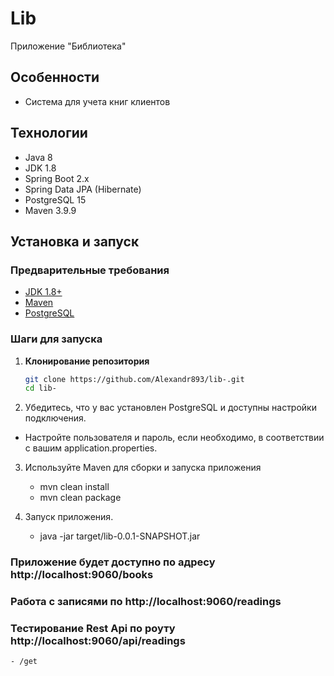 # Lib
Приложение "Библиотека"


## Особенности

- Система для учета книг клиентов


## Технологии

- Java 8
- JDK 1.8
- Spring Boot 2.x
- Spring Data JPA (Hibernate)
- PostgreSQL 15
- Maven 3.9.9

## Установка и запуск

### Предварительные требования

- [JDK 1.8+](https://adoptopenjdk.net/)
- [Maven](https://maven.apache.org/)
- [PostgreSQL](https://www.postgresql.org/)

### Шаги для запуска

1. **Клонирование репозитория**

   ```bash
   git clone https://github.com/Alexandr893/lib-.git
   cd lib-

2. Убедитесь, что у вас установлен PostgreSQL и доступны настройки подключения.

 - Настройте пользователя и пароль, если необходимо, в соответствии с вашим application.properties.

3. Используйте Maven для сборки и запуска приложения

    - mvn clean install
    - mvn clean package
   
4. Запуск приложения.
    - java -jar target/lib-0.0.1-SNAPSHOT.jar


### Приложение будет доступно по адресу http://localhost:9060/books
### Работа с записями по http://localhost:9060/readings
### Тестирование Rest Api по роуту http://localhost:9060/api/readings
    - /get
